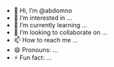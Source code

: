 - 👋 Hi, I’m @abdomno
- 👀 I’m interested in ...
- 🌱 I’m currently learning ...
- 💞️ I’m looking to collaborate on ...
- 📫 How to reach me ...
- 😄 Pronouns: ...
- ⚡ Fun fact: ...

<!---
abdomno/abdomno is a ✨ special ✨ repository because its `README.md` (this file) appears on your GitHub profile.
You can click the Preview link to take a look at your changes.
--->
